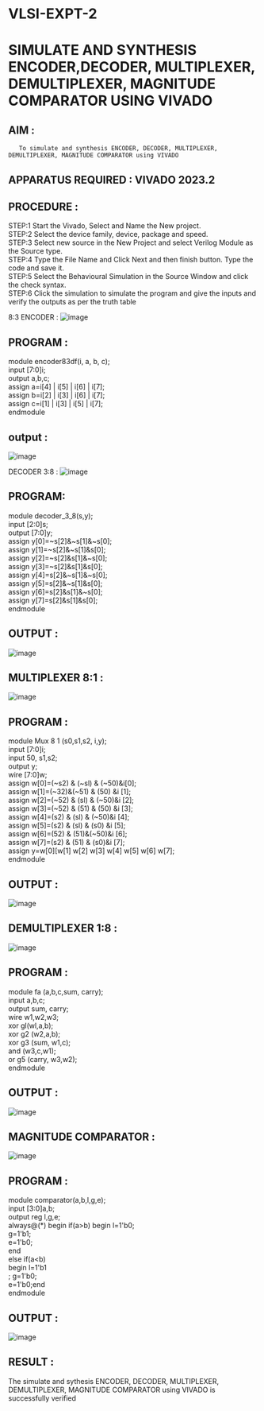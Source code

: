 # VLSI-EXPT-2
# SIMULATE AND SYNTHESIS ENCODER,DECODER, MULTIPLEXER, DEMULTIPLEXER, MAGNITUDE COMPARATOR USING VIVADO
## AIM :
       To simulate and synthesis ENCODER, DECODER, MULTIPLEXER, DEMULTIPLEXER, MAGNITUDE COMPARATOR using VIVADO
## APPARATUS REQUIRED : VIVADO 2023.2
## PROCEDURE :
STEP:1 Start the Vivado, Select and Name the New project.<br>
STEP:2 Select the device family, device, package and speed.<br>
STEP:3 Select new source in the New Project and select Verilog Module as the Source type.<br>
STEP:4 Type the File Name and Click Next and then finish button. Type the code and save it.<br>
STEP:5 Select the Behavioural Simulation in the Source Window and click the check syntax.<br>
STEP:6 Click the simulation to simulate the program and give the inputs and verify the outputs as per the truth table

8:3 ENCODER :
![image](https://github.com/JAYASHREEER/VLSI-EXPT-2/assets/166278992/2d430198-a1a5-4207-8d78-ad02b2163490)
## PROGRAM :
module encoder83df(i, a, b, c);<br>input [7:0]i;<br> output a,b,c; <br>assign a=i[4] | i[5] | i[6] | i[7];<br> assign b=i[2] | i[3] | i[6] | i[7];<br> assign c=i[1] | i[3] | i[5] | i[7];<br> endmodule
## output :
![image](https://github.com/JAYASHREEER/VLSI-EXPT-2/assets/166278992/25298fc8-fd37-4995-a9c2-8c4fcaf08034)

DECODER 3:8 :
![image](https://github.com/JAYASHREEER/VLSI-EXPT-2/assets/166278992/bfd7d197-fed1-4a04-aff0-942c5071c203)

## PROGRAM:
module decoder_3_8(s,y);<br>input [2:0]s;<br> output [7:0]y;<br> assign y[0]=~s[2]&~s[1]&~s[0];<br> assign y[1]=~s[2]&~s[1]&s[0];<br> assign y[2]=~s[2]&s[1]&~s[0];<br> assign y[3]=~s[2]&s[1]&s[0];<br> assign y[4]=s[2]&~s[1]&~s[0];<br> assign y[5]=s[2]&~s[1]&s[0];<br> assign y[6]=s[2]&s[1]&~s[0]; <br>assign y[7]=s[2]&s[1]&s[0]; <br>endmodule
## OUTPUT :
![image](https://github.com/JAYASHREEER/VLSI-EXPT-2/assets/166278992/e4f151bb-0c26-4816-b21d-c78af598da0f)
## MULTIPLEXER 8:1 :
![image](https://github.com/JAYASHREEER/VLSI-EXPT-2/assets/166278992/b25f3bef-a576-4bf0-9c94-40ce09f27bc5)
## PROGRAM :
module Mux 8 1 (s0,s1,s2, i,y);<br> input [7:0]i;<br> input 50, s1,s2;<br> output y; <br>wire [7:0]w;<br> assign w[0]=(~s2) & (~sl) & (~50)&i[0];<br> assign w[1]=(~32)&(~51) & (50) &i [1];<br> assign w[2]=(~52) & (sl) & (~50)&i [2];<br> assign w[3]=(~52) & (51) & (50) &i [3];<br> assign w[4]=(s2) & (sl) & (~50)&i [4];<br> assign w[5]=(s2) & (sl) & (s0) &i [5];<br> assign w[6]=(52) & (51)&(~50)&i [6];<br> assign w[7]=(s2) & (51) & (s0)&i [7];<br> assign y=w[0][w[1] w[2] w[3] w[4] w[5] w[6] w[7];<br> endmodule
## OUTPUT :
![image](https://github.com/JAYASHREEER/VLSI-EXPT-2/assets/166278992/4ad7865e-31ff-4594-b833-fbb735214c93)

## DEMULTIPLEXER 1:8 :
![image](https://github.com/JAYASHREEER/VLSI-EXPT-2/assets/166278992/f473e6d7-ee46-41f2-bde1-7e6f5acd4bcf)
## PROGRAM :
module fa (a,b,c,sum, carry);<br> input a,b,c;<br> output sum, carry; <br>wire w1,w2,w3;<br> xor gl(wl,a,b);<br> xor g2 (w2,a,b);<br> xor g3 (sum, w1,c);<br> and (w3,c,w1);<br> or g5 (carry, w3,w2); <br>endmodule
## OUTPUT :
![image](https://github.com/JAYASHREEER/VLSI-EXPT-2/assets/166278992/d454e935-7cf4-47e8-9093-e5549219b9c7)

## MAGNITUDE COMPARATOR :
![image](https://github.com/JAYASHREEER/VLSI-EXPT-2/assets/166278992/3d4dc9b2-6b04-4daa-857a-a1189a8eb962)
## PROGRAM :
module comparator(a,b,l,g,e);<br> input [3:0]a,b;<br> output reg l,g,e;<br> always@(*) begin if(a>b) begin l=1'b0;<br> g=1'b1;<br> e=1'b0;<br> end<br>
else if(a<b)<br> begin l=1'b1<br>; g=1'b0;<br> e=1'b0;end <br>endmodule <br>
## OUTPUT :
![image](https://github.com/JAYASHREEER/VLSI-EXPT-2/assets/166278992/eef93e9a-a651-4bb0-b66f-0db1f6343d05)

## RESULT :
The simulate and sythesis ENCODER, DECODER, MULTIPLEXER, DEMULTIPLEXER, MAGNITUDE COMPARATOR using VIVADO is successfully verified














